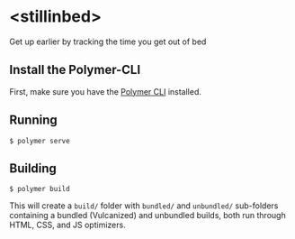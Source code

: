 # \<stillinbed\>

Get up earlier by tracking the time you get out of bed

## Install the Polymer-CLI

First, make sure you have the [Polymer CLI](https://www.npmjs.com/package/polymer-cli) installed.

## Running

```
$ polymer serve
```

## Building

```
$ polymer build
```

This will create a `build/` folder with `bundled/` and `unbundled/` sub-folders
containing a bundled (Vulcanized) and unbundled builds, both run through HTML,
CSS, and JS optimizers.